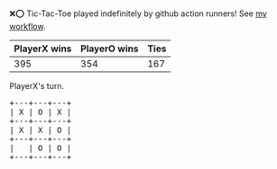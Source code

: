 :x::o: Tic-Tac-Toe played indefinitely by github action runners! See [my workflow](.github/workflows/play.yaml).

|PlayerX wins|PlayerO wins|Ties|
|-|-|-|
|395|354|167|

PlayerX's turn.

<pre>
+---+---+---+
| X | O | X |
+---+---+---+
| X | X | O |
+---+---+---+
|   | O | O |
+---+---+---+
</pre>